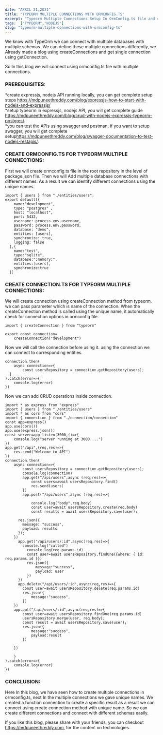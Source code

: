 ```yaml
---
date: "APRIL 21,2021"
title: "TYPEORM MULTIPLE CONNECTIONS WITH ORMCONFIG.TS"
excerpt: "Typeorm Multiple Connections Setup In OrmConfig.ts file and create connection function to create Individual connections using typescript."
tags:  ["TYPEORM","NODEJS"]
slug: "typeorm-multiple-connections-with-ormconfig-ts"
---
```

We know with TypeOrm we can connect with multiple databases with multiple schemas. We can define these multiple connections differently, we Already made a blog using createConnections and get single connection using getConnection.

So In this blog we will connect using ormconfig.ts file with multiple connections.

### PREREQUISITES:

\*create expressjs, nodejs API running locally, you can get complete setup steps <a style="color: blue" href="https://mdpuneethreddy.com/blog/expressjs-how-to-start-with-nodejs-and-expressjs/">https://mdpuneethreddy.com/blog/expressjs-how-to-start-with-nodejs-and-expressjs/</a><br />
\*setup typeorm in expressjs, nodejs API, you will get complete guide 
<a style="color: blue" href="https://mdpuneethreddy.com/blog/crud-with-nodejs-expressjs-typeorm-postgres/">https://mdpuneethreddy.com/blog/crud-with-nodejs-expressjs-typeorm-postgres/</a>.<br />
\*you can test the APIs using swagger and postman, if you want to setup swagger, you will get complete setup<a style="color: blue" href="https://mdpuneethreddy.com/blog/swagger-documentation-to-test-nodejs-restapis/">https://mdpuneethreddy.com/blog/swagger-documentation-to-test-nodejs-restapis/</a>.<br />

### CREATE ORMCONFIG.TS FOR TYPEORM MULTIPLE CONNECTIONS:
First we will create ormconfig.ts file in the root repository in the level of package.json file. Then we will Add multiple database connections with different names. As a result we can identify different connections using the unique names.

```
import { users } from "./entities/users";
export default[{
    name:"development",
    type: "postgres" ,
    host: "localhost",
    port: 5432,
    username: process.env.username,
    password: process.env.password,
    database: "demo",
    entities: [users],
    synchronize: true,
    logging: false
  },{
    name:"test",
    type:"sqlite",
    database:":memory:",
    entities:[users],
    synchronize:true
  }]
```
### CREATE CONNECTION.TS FOR TYPEORM MULTIPLE CONNECTIONS:
We will create connection using createConnection method from typeorm. we can pass parameter which is name of the connection. When the createConnection method is called using the unique name, it automatically check for connection options in ormconfig file.
```
import { createConnection } from "typeorm"

export const connection=
    createConnection("development")
```

Now we will call the connection before using it. using the connection we can connect to corresponding entities.

```
connection.then(
    async connection=>{
        const usersRepository = connection.getRepository(users);
  }
).catch(error=>{
    console.log(error)
})
```
Now we can add CRUD operations inside connection.

```
import * as express from "express"
import { users } from "./entities/users"
import * as cors from "cors"
import { connection } from "./connection/connection"
const app=express()
app.use(cors())
app.use(express.json())
const server=app.listen(3000,()=>{
    console.log("server running at 3000....")
})
app.get("/api",(req,res)=>{
    res.send("Welcome to API")
})
connection.then(
    async connection=>{
        const usersRepository = connection.getRepository(users);
        console.log(connection)
        app.get("/api/users",async (req,res)=>{
            const users=await usersRepository.find()
            res.send(users)
        })
        app.post("/api/users",async (req,res)=>{
            
            console.log("body",req.body)
            const user=await usersRepository.create(req.body)
            const results = await usersRepository.save(user);
            
      res.json({
        message: "success",
        payload: results
      });
    })
      app.get("/api/users/:id",async(req,res)=>{
        console.log("called")
          console.log(req.params.id)
          const user=await usersRepository.findOne({where: { id: req.params.id }})
          res.json({
              message:"success",
              payload: user
          })
      })
      app.delete("/api/users/:id",async(req,res)=>{
        const user=await usersRepository.delete(req.params.id)
        res.json({
            message:"success",
        })
    })
    app.put("/api/users/:id",async(req,res)=>{
        const user=await usersRepository.findOne(req.params.id)
        usersRepository.merge(user, req.body);
        const result = await usersRepository.save(user);
        res.json({
            message:"success",
            payload:result
        })
  
    })
        
    }
).catch(error=>{
    console.log(error)
})
```

### CONCLUSION:

Here In this blog, we have seen how to create multiple connections in ormconfig.ts, next In the multiple connections we gave unique names. We created a function connection to create a specific result as a result we can connect using create connection method with unique name. So we can create different connections and connect with different schemas easily.

If you like this blog, please share with your friends, you can checkout <a style="color: blue" href="https://mdpuneethreddy.com">https://mdpuneethreddy.com</a>, for the content on technologies.